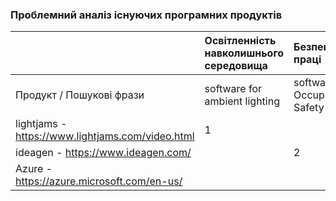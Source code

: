 
### Проблемний аналіз існуючих програмних продуктів
|   |Освітленність навколишнього середовища|Безпека праці|Отримання даних|Тип ліцензії|Примітка|
|:- |:-                   |:-                    |:-                |:-          |:-      |
|Продукт / Пошукові фрази|software for ambient lighting|software for Occupational Safety|software for data storage|||
|lightjams - https://www.lightjams.com/video.html|1|||Shareware||
|ideagen - https://www.ideagen.com/||2||Proprietary||
|Azure - https://azure.microsoft.com/en-us/|||4|Shareware||
